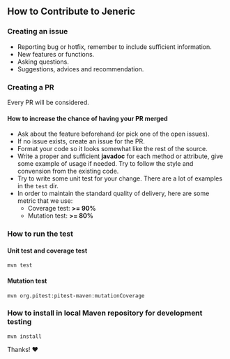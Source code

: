 ## How to Contribute to Jeneric


### Creating an issue
* Reporting bug or hotfix, remember to include sufficient information.
* New features or functions.
* Asking questions.
* Suggestions, advices and recommendation.


### Creating a PR
Every PR will be considered.


#### How to increase the chance of having your PR merged

* Ask about the feature beforehand (or pick one of the open issues).
* If no issue exists, create an issue for the PR.
* Format your code so it looks somewhat like the rest of the source.
* Write a proper and sufficient __javadoc__ for each method or attribute, give some example of usage if needed. Try to follow the style and convension from the existing code.
* Try to write some unit test for your change. There are a lot of examples in the `test` dir.
* In order to maintain the standard quality of delivery, here are some metric that we use:
	* Coverage test: __>= 90%__
	* Mutation test: __>= 80%__


### How to run the test

#### Unit test and coverage test

```console
mvn test
```

#### Mutation test

```console
mvn org.pitest:pitest-maven:mutationCoverage
```

### How to install in local Maven repository for development testing

```console
mvn install
```

Thanks! :heart:
